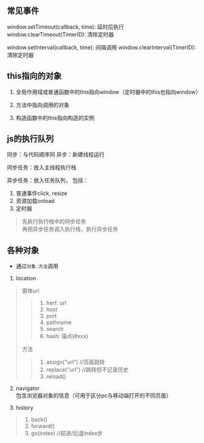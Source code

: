 ## 常见事件 
window.setTimeout(callback, time): 延时后执行
window.clearTimeout(TimerID): 清除定时器

window.setInterval(callback, time): 间隔调用
window.clearInterval(TimerID): 清除定时器

## this指向的对象
1. 全局作用域或普通函数中的this指向window（定时器中的this也指向window）

2. 方法中指向调用的对象

3. 构造函数中的this指向构造的实例

## js的执行队列
同步：与代码顺序同
异步：新建线程运行

同步任务：放入主线程执行栈

异步任务：放入任务队列， 包括：
1. 普通事件click, resize
2. 资源加载onload
3. 定时器

> 先执行执行栈中的同步任务  
> 再把异步任务调入执行栈，执行异步任务

## 各种对象
- 通过```对象.方法```调用
1. location
>窗体url
>> 1. herf: url
>> 2. host
>> 3. port
>> 4. pathname
>> 5. search
>> 6. hash: 锚点(#xxx)
>
>方法
>> 1. assign("url") //页面跳转
>> 2. replace("url") //跳转但不记录历史
>> 3. reload()

2. navigator  
包含浏览器对象的信息（可用于区分pc与移动端打开的不同页面）

3. history
> 1. back()
> 2. forward()
> 3. go(index)  //前进/后退index步 